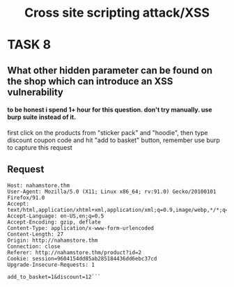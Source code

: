 <h1 align=center>Cross site scripting attack/XSS</h1>

# TASK 8
## What other hidden parameter can be found on the shop which can introduce an XSS vulnerability

#### to be honest i spend 1+ hour for this question. don't try manually. use burp suite instead of it.

first click on the products from "sticker pack" and "hoodie", then type discount coupon code and hit "add to basket" button, remember use burp to capture this request

## Request

```POST /product?id=2 HTTP/1.1
Host: nahamstore.thm
User-Agent: Mozilla/5.0 (X11; Linux x86_64; rv:91.0) Gecko/20100101 Firefox/91.0
Accept: text/html,application/xhtml+xml,application/xml;q=0.9,image/webp,*/*;q=0.8
Accept-Language: en-US,en;q=0.5
Accept-Encoding: gzip, deflate
Content-Type: application/x-www-form-urlencoded
Content-Length: 27
Origin: http://nahamstore.thm
Connection: close
Referer: http://nahamstore.thm/product?id=2
Cookie: session=9604154dd85ab285184436dd6ebc37cd
Upgrade-Insecure-Requests: 1

add_to_basket=1&discount=12```


